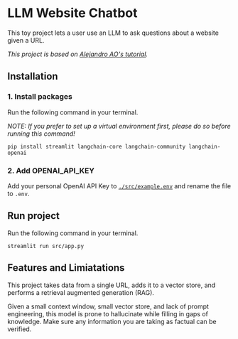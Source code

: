 # **LLM Website Chatbot**
This toy project lets a user use an LLM to ask questions about a website given a URL. 

*This project is based on [Alejandro AO's tutorial](https://youtu.be/bupx08ZgSFg?si=amzBO15ncv6v96P3).*

## Installation
### 1. Install packages
Run the following command in your terminal. 

*NOTE: If you prefer to set up a virtual environment first, please do so before running this command!*

```
pip install streamlit langchain-core langchain-community langchain-openai
```

### 2. Add OPENAI_API_KEY
Add your personal OpenAI API Key to [`./src/example.env`](.src/example.env) and rename the file to `.env`.

## Run project
Run the following command in your terminal.

```
streamlit run src/app.py
```

## Features and Limiatations
This project takes data from a single URL, adds it to a vector store, and performs a retrieval augmented generation (RAG).

Given a small context window, small vector store, and lack of prompt engineering, this model is prone to hallucinate while filling in gaps of knowledge. Make sure any information you are taking as factual can be verified.

